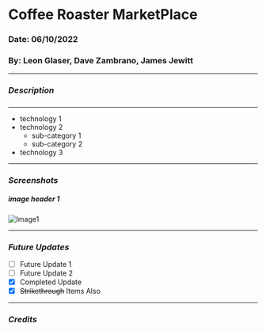 # Coffee Roaster MarketPlace
### Date: 06/10/2022
### By: Leon Glaser, Dave Zambrano, James Jewitt


***

### ***Description***
#####  

***

* technology 1
* technology 2
    * sub-category 1
    * sub-category 2
* technology 3

***

### ***Screenshots***
##### image header 1
![Image1]([https://4.bp.blogspot.com/-dP0lhWcm444/WZMsQMiwEYI/AAAAAAAADvc/C7syJ3jIqLkvIIIouAB0TxoRqo3r_mJwACEwYBhgL/s1600/DSC02288.jpg](https://files.slack.com/files-pri/T0351JZQ0-F03TLCN251P/erd_coffeeroastermarketplace.png))


***

### ***Future Updates***
- [ ] Future Update 1
- [ ] Future Update 2
- [x] Completed Update
- [x] ~~Strikethrough~~ Items Also

***

### ***Credits***

